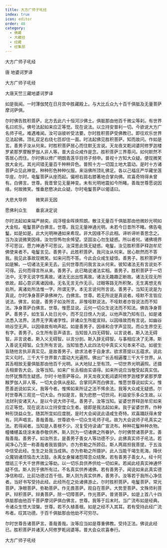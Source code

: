 ```yaml
---
title: 大方广师子吼经
index: true
icon: editor
order: 48
category:
  - 佛藏
  - 大藏经
  - 经藏
  - 经集部
---
```


  大方广师子吼经  

唐 地婆诃罗译  

大方广师子吼经  

大唐天竺三藏地婆诃罗译  

如是我闻。一时薄伽梵在日月宫中胜藏殿上。与大比丘众九十百千俱胝及无量菩萨摩诃萨俱。  

尔时佛告胜积菩萨。北方去此六十恒河沙佛土。俱胝那由他百千微尘等刹。有世界名曰欢乐。佛号法起如来应正等觉。现在说法。以立持安普利一切。今欲说大方广名师子吼。难遇难闻。汝可诣彼听受法要。尔时胜积菩萨受佛教已。即往欢乐世界见法起佛。顶礼双足右绕七匝却住一面。时法起佛见胜积菩萨。知而故问。作如是言。善男子汝从何来。时胜积菩萨居心而住默无言说。天龙夜叉乾闼婆阿修罗迦楼罗紧那罗摩睺罗伽人非人等。普大会众咸作是念。胜积菩萨三界尊问。如何默然不答居心而住。尔时佛以修广明朗青莲华目师子频申。普视十方知大众疑。便现微笑放大金光。其光间错无量百千种种异色。普照十方一切国土地大震动。是时十方诸菩萨众见此神变。种种形色种种仪服。来诣佛所顶礼佛足。各以己福庄严华藏坐莲华座。尔时。电鬘菩萨从座而起。偏袒右肩右膝著地合掌向佛。欢喜奇特得未曾有。白佛言。世尊。我昔曾见无量神变。未有光明地震如今所睹。善哉世尊愿说因缘。何故微笑。惟垂悲愍决此众疑。尔时电鬘菩萨以偈请曰。  

大悲大导师　　微笑非无因  

愿佛利众生　　垂哀决定说  

尔时法起如来端严赫奕。阎浮檀金晖焕照朗。散注无量百千俱胝那由他微妙光明如大金柱。电鬘菩萨白佛言。世尊。我见无量神通光明。未若今日昔所不睹。佛告电鬘。如是如是。此大光明神通如来希现。非大因缘不示此相。谛听谛听善思念之。当为汝说微笑因缘。汝勿惊怖勿余悕望。坚固汝心勿生疑惑。所以者何。诸佛境界不可思议。愿力神通不可思议。汝深思此慎无疑惑。电鬘。汝见胜积菩萨释迦牟尼佛使来者不。电鬘言见。善男子。此胜积菩萨。我问汝从何来。居心默然而不答我。我见此事故现微笑。如来问而不答。今此会众咸生疑怪。善男子。胜积菩萨作如是解。一切诸法无来无去。云何世尊而问我言汝从何来。彼知诸法无有言说处不可得。云何而得言所从来。善男子。此已略说诸法实相。善男子。胜积菩萨于一切法中。无字无说字性离故。诸法无出出性离故。诸法无趣趣正断故。诸法无现无所依故。超心意识离诸因缘。无名无言无作无示。过眼等路无所积聚。无生离想无有处所。离诸处所法惟一字。所谓无字。本无言说何所言说。善男子。当知无说是为真说。尔时净身菩萨承佛神力。白佛言。世尊。若无所说是真说者。哑默不言皆应说法。佛言。如是。善男子如汝所言。非惟哑默说法。不哑默者亦皆说法而不知法。净身菩萨白佛言。世尊。惟愿显说。云何一切众生说法而不知法。佛告净身菩萨。善男子。如生盲人处日光中。而不见日傍人为说。以他声故乃知有日。如是诸法悉入法界。法界无字离诸字性。非诸众生所能宣辩。以因缘故而有言说。如幽谷响谷空无声。以因缘故有响声起。如是善男子。因缘和合字声显现。而众生界空无有字。善男子。众生所有音声语言。当知皆入四无碍智。以言说者。斯入法无碍智。非言说者。斯入义无碍智。以言分剖。斯入辞无碍智。与事相应决了无滞。斯入善说无碍智。众生所有言说。当知皆悉入此四法句中真实义句本来不动。如彼生盲随他言执非真实见。是故善男子。欲求法者于自身求。欲求菩提以五蕴求。说此实义句时。三千大千世界普六震动大光遍照。佛出广长舌相遍覆三千大千世界。从其舌相放无量俱胝那由他百千光明。从大地狱上至有顶。一切世界光明遍照。还摄舌相普告大会。汝等当知。如来广长舌相由实语得。如来所说应当敬受起真实信。勿怀犹豫而生疑惑。尔时十地菩萨等众。并天龙夜叉乾闼婆阿修罗迦楼罗紧那罗摩睺罗伽人非人等。一切大会俱从座起。合掌同声而白佛言。惟愿世尊说如实义。惟愿善逝说如实义。我等今者。惟悕如来所证之法不悕余法。我等大众咸无疑惑。尔时世尊再三观览一切大会。作如是言。我为悲愍一切世间。利益安乐多众生故。以法财利安诸天人。是以今说大师子吼。善男子。汝等当知。娑婆世界释迦牟尼如来应正等觉。现在说法以立持安度众生者。彼即是我法起如来。我于娑婆世界。作种种形饶益众生。随其所宜如应度脱。是时大会闻说此语咸生奇特。欢喜踊跃得未曾有。同声唱言。善哉善哉。世尊欲令一切众生吼师子吼。故为大会说师子吼真实之法。若得闻者。当知是人善根不少。况复受持读诵广宣流布。种种花鬘种种衣物。幢幡幰盖烧涂末香恭敬供养。斯人则为一切诸佛之所眷护。尔时佛赞诸菩萨言。善哉善哉。善男子。如汝所言。是善男子善女人等功德不少。此佛真实师子吼法。若闻净心乃至一称善哉者我皆摄护。亦为弥勒之所顾召。斯人两肩担我菩提。于五浊中信受此经。生生之处我当成熟。亦为弥勒之所摄护。此人当能干竭生死海。降伏众魔销诸烦恼击大法鼓。永离女身摧诸怨障息众结聚。若有善男子善女人。经十阿僧祇三千大千世界微尘等劫。以一切乐具供养供给一切如来。若闻此经真实神通怀疑不信。斯人则于佛所有过。不名真实供养诸佛。若有善男子。闻说如来此真实德净信称叹。比前功德过百千倍。斯人则为真实供养。善男子。汝等若于我所心净信者。当好书写受持此经。此经所在之处诸佛游止。尔时胜积菩萨。电鬘菩萨。常光菩萨。净眼菩萨。弥勒菩萨。作无畏菩萨。观自在菩萨。大势至菩萨。文殊师利菩萨。辩积菩萨。辩勇菩萨。除一切障菩萨。作光菩萨。普贤菩萨。如是上首八十四俱胝那由他百千菩萨摩诃萨俱白佛言。世尊。我等于后末时。当广流布如是经典。令诸众生悟大涅槃。世尊。若不久植善根。如是之经不入其耳。若有受持此经广流布者。叹其功德。于百千俱胝那由他劫不可穷尽。  

尔时世尊告诸菩萨言。善哉善哉。汝等应当如是尊重佛教。受持正法。佛说此经已。胜积菩萨并诸天人阿修罗乾闼婆等。普大会众欢喜奉行。  

大方广师子吼经  
